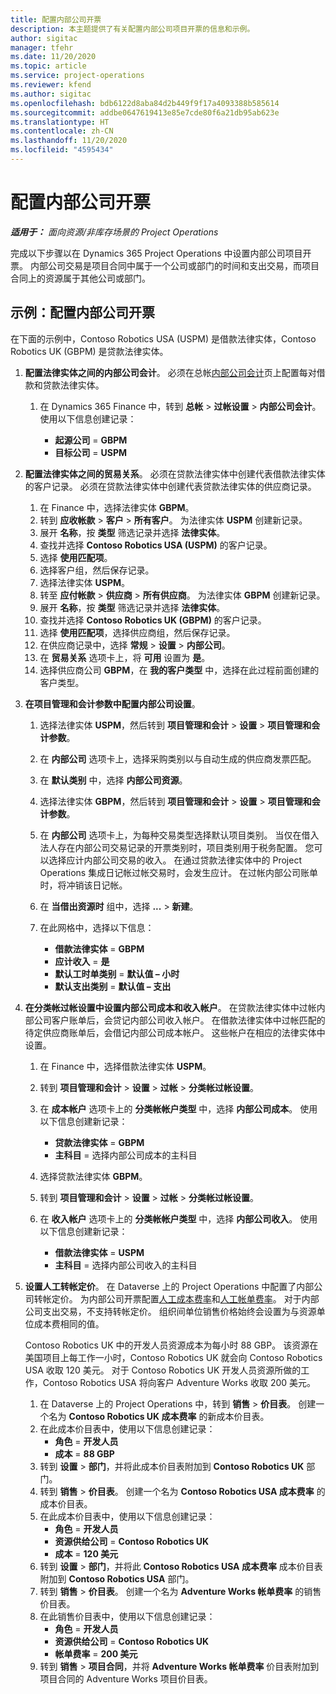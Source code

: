 ```yaml
---
title: 配置内部公司开票
description: 本主题提供了有关配置内部公司项目开票的信息和示例。
author: sigitac
manager: tfehr
ms.date: 11/20/2020
ms.topic: article
ms.service: project-operations
ms.reviewer: kfend
ms.author: sigitac
ms.openlocfilehash: bdb6122d8aba84d2b449f9f17a4093388b585614
ms.sourcegitcommit: addbe0647619413e85e7cde80f6a21db95ab623e
ms.translationtype: HT
ms.contentlocale: zh-CN
ms.lasthandoff: 11/20/2020
ms.locfileid: "4595434"
---
```

# <a name="configure-intercompany-invoicing"></a>配置内部公司开票

_**适用于：** 面向资源/非库存场景的 Project Operations_

完成以下步骤以在 Dynamics 365 Project Operations 中设置内部公司项目开票。 内部公司交易是项目合同中属于一个公司或部门的时间和支出交易，而项目合同上的资源属于其他公司或部门。

## <a name="example-configure-intercompany-invoicing"></a>示例：配置内部公司开票

在下面的示例中，Contoso Robotics USA (USPM) 是借款法律实体，Contoso Robotics UK (GBPM) 是贷款法律实体。 

1. **配置法律实体之间的内部公司会计**。 必须在总帐[内部公司会计](https://docs.microsoft.com/dynamics365/finance/general-ledger/intercompany-accounting-setup)页上配置每对借款和贷款法律实体。
    
    1. 在 Dynamics 365 Finance 中，转到 **总帐** > **过帐设置** > **内部公司会计**。 使用以下信息创建记录：

        - **起源公司** = **GBPM**
        - **目标公司** = **USPM**

2. **配置法律实体之间的贸易关系**。 必须在贷款法律实体中创建代表借款法律实体的客户记录。 必须在贷款法律实体中创建代表贷款法律实体的供应商记录。

     1. 在 Finance 中，选择法律实体 **GBPM**。
     2. 转到 **应收帐款** > **客户** > **所有客户**。 为法律实体 **USPM** 创建新记录。
     3. 展开 **名称**，按 **类型** 筛选记录并选择 **法律实体**。 
     4. 查找并选择 **Contoso Robotics USA (USPM)** 的客户记录。
     5. 选择 **使用匹配项**。 
     6. 选择客户组，然后保存记录。
     7. 选择法律实体 **USPM**。
     8. 转至 **应付帐款** > **供应商** > **所有供应商**。 为法律实体 **GBPM** 创建新记录。
     9. 展开 **名称**，按 **类型** 筛选记录并选择 **法律实体**。 
     10. 查找并选择 **Contoso Robotics UK (GBPM)** 的客户记录。
     11. 选择 **使用匹配项**，选择供应商组，然后保存记录。
     12. 在供应商记录中，选择 **常规** > **设置** > **内部公司**。
     13. 在 **贸易关系** 选项卡上，将 **可用** 设置为 **是**。
     14. 选择供应商公司 **GBPM**，在 **我的客户类型** 中，选择在此过程前面创建的客户类型。

3. **在项目管理和会计参数中配置内部公司设置**。 

    1. 选择法律实体 **USPM**，然后转到 **项目管理和会计** > **设置** > **项目管理和会计参数**。
    2. 在 **内部公司** 选项卡上，选择采购类别以与自动生成的供应商发票匹配。
    3. 在 **默认类别** 中，选择 **内部公司资源**。
    4. 选择法律实体 **GBPM**，然后转到 **项目管理和会计** > **设置** > **项目管理和会计参数**。
    5. 在 **内部公司** 选项卡上，为每种交易类型选择默认项目类别。 当仅在借入法人存在内部公司交易记录的开票类别时，项目类别用于税务配置。 您可以选择应计内部公司交易的收入。 在通过贷款法律实体中的 Project Operations 集成日记帐过帐交易时，会发生应计。 在过帐内部公司账单时，将冲销该日记帐。
    6. 在 **当借出资源时** 组中，选择 **...** > **新建**。 
    7. 在此网格中，选择以下信息：

          - **借款法律实体** = **GBPM**
          - **应计收入** = **是**
          - **默认工时单类别** = **默认值 – 小时**
          - **默认支出类别** = **默认值 – 支出**

4. **在分类帐过帐设置中设置内部公司成本和收入帐户**。 在贷款法律实体中过帐内部公司客户账单后，会贷记内部公司收入帐户。 在借款法律实体中过帐匹配的待定供应商账单后，会借记内部公司成本帐户。 这些帐户在相应的法律实体中设置。 
      
     1. 在 Finance 中，选择借款法律实体 **USPM**。 
     2. 转到 **项目管理和会计** > **设置** > **过帐** > **分类帐过帐设置**。 
     3. 在 **成本帐户** 选项卡上的 **分类帐帐户类型** 中，选择 **内部公司成本**。 使用以下信息创建新记录：
      
        - **贷款法律实体** = **GBPM**
        - **主科目** = 选择内部公司成本的主科目
        
     4. 选择贷款法律实体 **GBPM**。 
     5. 转到 **项目管理和会计** > **设置** > **过帐** > **分类帐过帐设置**。 
     6. 在 **收入帐户** 选项卡上的 **分类帐帐户类型** 中，选择 **内部公司收入**。 使用以下信息创建新记录：

        - **借款法律实体** = **USPM**
        - **主科目** = 选择内部公司收入的主科目 

5. **设置人工转帐定价**。 在 Dataverse 上的 Project Operations 中配置了内部公司转帐定价。 为内部公司开票配置[人工成本费率](../pricing-costing/set-up-labor-cost-rate.md#transfer-pricing-and-costs-for-resources-outside-of-your-division-or-legal-entity)和[人工帐单费率](../pricing-costing/set-up-labor-bill-rate.md#transfer-pricing-or-set-up-bill-rates-for-resources-from-other-organizational-units-or-divisions)。 对于内部公司支出交易，不支持转帐定价。 组织间单位销售价格始终会设置为与资源单位成本费相同的值。

      Contoso Robotics UK 中的开发人员资源成本为每小时 88 GBP。 该资源在美国项目上每工作一小时，Contoso Robotics UK 就会向 Contoso Robotics USA 收取 120 美元。 对于 Contoso Robotics UK 开发人员资源所做的工作，Contoso Robotics USA 将向客户 Adventure Works 收取 200 美元。

      1. 在 Dataverse 上的 Project Operations 中，转到 **销售** > **价目表**。 创建一个名为 **Contoso Robotics UK 成本费率** 的新成本价目表。 
      2. 在此成本价目表中，使用以下信息创建记录：
         - **角色** = **开发人员**
         - **成本** = **88 GBP**
      3. 转到 **设置** > **部门**，并将此成本价目表附加到 **Contoso Robotics UK** 部门。
      4. 转到 **销售** > **价目表**。 创建一个名为 **Contoso Robotics USA 成本费率** 的成本价目表。 
      5. 在此成本价目表中，使用以下信息创建记录：
          - **角色** = **开发人员**
          - **资源供给公司** = **Contoso Robotics UK**
          - **成本** = **120 美元**
      6. 转到 **设置** > **部门**，并将此 **Contoso Robotics USA 成本费率** 成本价目表附加到 **Contoso Robotics USA** 部门。
      7. 转到 **销售** > **价目表**。 创建一个名为 **Adventure Works 帐单费率** 的销售价目表。 
      8. 在此销售价目表中，使用以下信息创建记录：
          - **角色** = **开发人员**
          - **资源供给公司** = **Contoso Robotics UK**
          - **帐单费率** = **200 美元**
      9. 转到 **销售** > **项目合同**，并将 **Adventure Works 帐单费率** 价目表附加到项目合同的 Adventure Works 项目价目表。
